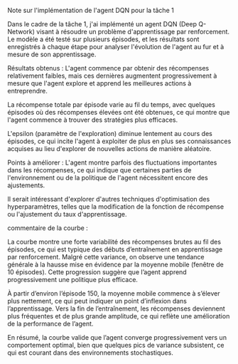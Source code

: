 Note sur l'implémentation de l'agent DQN pour la tâche 1

Dans le cadre de la tâche 1, j'ai implémenté un agent DQN (Deep Q-Network) visant à résoudre un problème d'apprentissage par renforcement. Le modèle a été testé sur plusieurs épisodes, et les résultats sont enregistrés à chaque étape pour analyser l'évolution de l'agent au fur et à mesure de son apprentissage.

Résultats obtenus :
L'agent commence par obtenir des récompenses relativement faibles, mais ces dernières augmentent progressivement à mesure que l'agent explore et apprend les meilleures actions à entreprendre.

La récompense totale par épisode varie au fil du temps, avec quelques épisodes où des récompenses élevées ont été obtenues, ce qui montre que l'agent commence à trouver des stratégies plus efficaces.

L'epsilon (paramètre de l'exploration) diminue lentement au cours des épisodes, ce qui incite l'agent à exploiter de plus en plus ses connaissances acquises au lieu d'explorer de nouvelles actions de manière aléatoire.

Points à améliorer :
L'agent montre parfois des fluctuations importantes dans les récompenses, ce qui indique que certaines parties de l'environnement ou de la politique de l'agent nécessitent encore des ajustements.

Il serait intéressant d'explorer d'autres techniques d'optimisation des hyperparamètres, telles que la modification de la fonction de récompense ou l'ajustement du taux d'apprentissage.


commentaire de la courbe : 

La courbe montre une forte variabilité des récompenses brutes au fil des épisodes, ce qui est typique des débuts d’entraînement en apprentissage par renforcement. Malgré cette variance, on observe une tendance générale à la hausse mise en évidence par la moyenne mobile (fenêtre de 10 épisodes). Cette progression suggère que l’agent apprend progressivement une politique plus efficace.

À partir d’environ l’épisode 150, la moyenne mobile commence à s’élever plus nettement, ce qui peut indiquer un point d’inflexion dans l’apprentissage. Vers la fin de l’entraînement, les récompenses deviennent plus fréquentes et de plus grande amplitude, ce qui reflète une amélioration de la performance de l’agent.

En résumé, la courbe valide que l’agent converge progressivement vers un comportement optimal, bien que quelques pics de variance subsistent, ce qui est courant dans des environnements stochastiques.